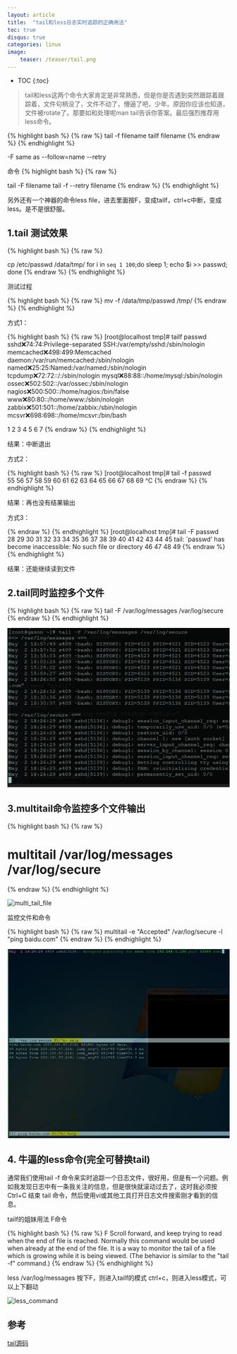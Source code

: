 ```yaml
---
layout: article
title:  "tail和less日志实时追踪的正确用法"
toc: true
disqus: true
categories: linux
image:
    teaser: /teaser/tail.png
---
```


* TOC
{:toc}


> tail和less这两个命令大家肯定是非常熟悉，但是你是否遇到突然跟踪着跟踪着，文件句柄没了，文件不动了，懵逼了吧，少年。原因你应该也知道，文件被rotate了。那要如和处理呢man tail告诉你答案。最后强烈推荐用less命令。

{% highlight bash %}
{% raw %}
tail -f filename
tailf filename
{% endraw %}
{% endhighlight %}


-F same as --follow=name --retry

命令
{% highlight bash %}
{% raw %}

tail -F filename 
tail -f --retry filename
{% endraw %}
{% endhighlight %}


另外还有一个神器的命令less file，进去里面按F，变成tailf，ctrl+c中断，变成less。是不是很舒服。

## 1.tail 测试效果

{% highlight bash %}
{% raw %}

cp /etc/passwd /data/tmp/
for i in `seq 1 100`;do sleep 1; echo $i >> passwd; done
{% endraw %}
{% endhighlight %}


测试过程 

{% highlight bash %}
{% raw %}
mv -f /data/tmp/passwd /tmp/
{% endraw %}
{% endhighlight %}


方式1：

{% highlight bash %}
{% raw %}
[root@localhost tmp]# tailf passwd 
sshd:x:74:74:Privilege-separated SSH:/var/empty/sshd:/sbin/nologin
memcached:x:498:499:Memcached daemon:/var/run/memcached:/sbin/nologin
named:x:25:25:Named:/var/named:/sbin/nologin
tcpdump:x:72:72::/:/sbin/nologin
mysql:x:88:88::/home/mysql:/sbin/nologin
ossec:x:502:502::/var/ossec:/sbin/nologin
nagios:x:500:500::/home/nagios:/bin/false
www:x:80:80::/home/www:/sbin/nologin
zabbix:x:501:501::/home/zabbix:/sbin/nologin
mcsvr:x:698:698::/home/mcsvr:/bin/bash

1
2
3
4
5
6
7
{% endraw %}
{% endhighlight %}

结果：中断退出

方式2：

{% highlight bash %}
{% raw %}
[root@localhost tmp]# tail -f passwd  
55
56
57
58
59
60
61
62
63
64
65
66
67
68
69
^C
{% endraw %}
{% endhighlight %}

结果：再也没有结果输出

方式3：

{% endraw %}
{% endhighlight %}
[root@localhost tmp]# tail -F passwd  
28
29
30
31
32
33
34
35
36
37
38
39
40
41
42
43
44
45
tail: `passwd' has become inaccessible: No such file or directory
46
47
48
49
{% endraw %}
{% endhighlight %}

结果：还能继续读到文件

## 2.tail同时监控多个文件

{% highlight bash %}
{% raw %}
tail -F /var/log/messages /var/log/secure
{% endraw %}
{% endhighlight %}


![tail_F](/images/linux/command/tail_F.jpg)

## 3.multitail命令监控多个文件输出

{% highlight bash %}
{% raw %}
# multitail /var/log/messages /var/log/secure
{% endraw %}
{% endhighlight %}


![multi_tail_file](/images/linux/command/multi_tail_filen.jpg)

监控文件和命令

{% highlight bash %}
{% raw %}
multitail -e "Accepted" /var/log/secure -l "ping baidu.com" 
{% endraw %}
{% endhighlight %}

![multitail_command](/images/linux/command/multitail_command.jpg)

## 4. 牛逼的less命令(完全可替换tail)

通常我们使用tail -f 命令来实时追踪一个日志文件，很好用，但是有一个问题。例如我发现日志中有一条我关注的信息，但是很快就滚动过去了，这时我必须按 Ctrl+C 结束 tail 命令，然后使用vi或其他工具打开日志文件搜索刚才看到的信息。

tailf的姐妹用法 F命令


{% highlight bash %}
{% raw %}
    F      Scroll  forward,  and keep trying to read when the end of file is reached.  Normally this
              command would be used when already at the end of the file.  It is a way  to  monitor  the tail  of  a  file which is growing while it is being viewed.  (The behavior is similar to the "tail -f" command.)
{% endraw %}
{% endhighlight %}


less /var/log/messages
按下F，则进入tailf的模式
ctrl+c，则进入less模式，可以上下翻动

![less_command](/images/linux/command/four_table_five_chain.jpg)

## 参考

[tail源码](http://git.savannah.gnu.org/cgit/coreutils.git/tree/src/tail.c)